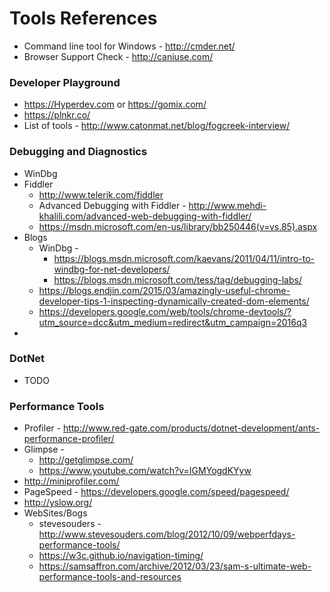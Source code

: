 # Tools References

* Command line tool for Windows - http://cmder.net/
* Browser Support Check - http://caniuse.com/

### Developer Playground

* https://Hyperdev.com or https://gomix.com/
* https://plnkr.co/
* List of tools - http://www.catonmat.net/blog/fogcreek-interview/

### Debugging and Diagnostics
* WinDbg
* Fiddler
   * http://www.telerik.com/fiddler
   * Advanced Debugging with Fiddler - http://www.mehdi-khalili.com/advanced-web-debugging-with-fiddler/
   * https://msdn.microsoft.com/en-us/library/bb250446(v=vs.85).aspx
* Blogs
  * WinDbg - 
    * https://blogs.msdn.microsoft.com/kaevans/2011/04/11/intro-to-windbg-for-net-developers/
    * https://blogs.msdn.microsoft.com/tess/tag/debugging-labs/
  * https://blogs.endjin.com/2015/03/amazingly-useful-chrome-developer-tips-1-inspecting-dynamically-created-dom-elements/
  * https://developers.google.com/web/tools/chrome-devtools/?utm_source=dcc&utm_medium=redirect&utm_campaign=2016q3
* 

### DotNet
* TODO

### Performance Tools
* Profiler - http://www.red-gate.com/products/dotnet-development/ants-performance-profiler/
* Glimpse - 
    * http://getglimpse.com/ 
    * https://www.youtube.com/watch?v=IGMYogdKYyw
* http://miniprofiler.com/
* PageSpeed - https://developers.google.com/speed/pagespeed/
* http://yslow.org/
* WebSites/Bogs
  * stevesouders - http://www.stevesouders.com/blog/2012/10/09/webperfdays-performance-tools/
  * https://w3c.github.io/navigation-timing/
  * https://samsaffron.com/archive/2012/03/23/sam-s-ultimate-web-performance-tools-and-resources

